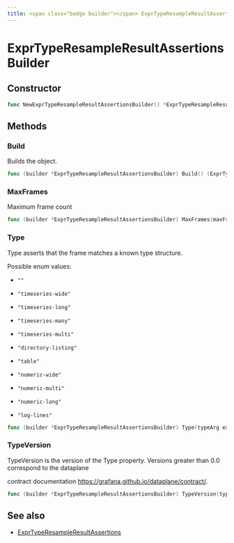 ```yaml
---
title: <span class="badge builder"></span> ExprTypeResampleResultAssertionsBuilder
---
```

# <span class="badge builder"></span> ExprTypeResampleResultAssertionsBuilder

## Constructor

```go
func NewExprTypeResampleResultAssertionsBuilder() *ExprTypeResampleResultAssertionsBuilder
```
## Methods

### <span class="badge object-method"></span> Build

Builds the object.

```go
func (builder *ExprTypeResampleResultAssertionsBuilder) Build() (ExprTypeResampleResultAssertions, error)
```

### <span class="badge object-method"></span> MaxFrames

Maximum frame count

```go
func (builder *ExprTypeResampleResultAssertionsBuilder) MaxFrames(maxFrames int64) *ExprTypeResampleResultAssertionsBuilder
```

### <span class="badge object-method"></span> Type

Type asserts that the frame matches a known type structure.

Possible enum values:

 - `""` 

 - `"timeseries-wide"` 

 - `"timeseries-long"` 

 - `"timeseries-many"` 

 - `"timeseries-multi"` 

 - `"directory-listing"` 

 - `"table"` 

 - `"numeric-wide"` 

 - `"numeric-multi"` 

 - `"numeric-long"` 

 - `"log-lines"` 

```go
func (builder *ExprTypeResampleResultAssertionsBuilder) Type(typeArg expr.ExprTypeResampleResultAssertionsType) *ExprTypeResampleResultAssertionsBuilder
```

### <span class="badge object-method"></span> TypeVersion

TypeVersion is the version of the Type property. Versions greater than 0.0 correspond to the dataplane

contract documentation https://grafana.github.io/dataplane/contract/.

```go
func (builder *ExprTypeResampleResultAssertionsBuilder) TypeVersion(typeVersion []int64) *ExprTypeResampleResultAssertionsBuilder
```

## See also

 * <span class="badge object-type-struct"></span> [ExprTypeResampleResultAssertions](./object-ExprTypeResampleResultAssertions.md)
